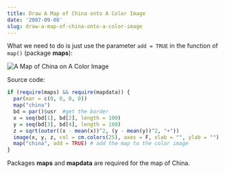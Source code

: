 ```yaml
---
title: Draw A Map of China onto A Color Image
date: '2007-09-08'
slug: draw-a-map-of-china-onto-a-color-image
---
```


What we need to do is just use the parameter `add = TRUE` in the function of `map()` (package **maps**):

![A Map of China on A Color Image](https://db.yihui.org/imgur/jx0ou.png)

Source code:

```r 
if (require(maps) && require(mapdata)) {
  par(mar = c(0, 0, 0, 0))
  map("china")
  bd = par()$usr  #get the border
  x = seq(bd[1], bd[2], length = 100)
  y = seq(bd[3], bd[4], length = 100)
  z = sqrt(outer((x - mean(x))^2, (y - mean(y))^2, "+"))
  image(x, y, z, col = cm.colors(25), axes = F, xlab = "", ylab = "")
  map("china", add = TRUE) # add the map to the color image
}
```

Packages **maps** and **mapdata** are required for the map of China.

